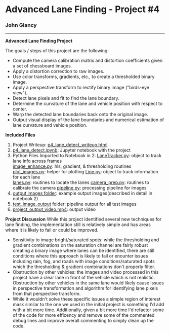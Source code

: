 # **Advanced Lane Finding - Project #4** 

### John Glancy

---

**Advanced Lane Finding Project**

The goals / steps of this project are the following:

* Compute the camera calibration matrix and distortion coefficients given a set of chessboard images.
* Apply a distortion correction to raw images.
* Use color transforms, gradients, etc., to create a thresholded binary image.
* Apply a perspective transform to rectify binary image ("birds-eye view").
* Detect lane pixels and fit to find the lane boundary.
* Determine the curvature of the lane and vehicle position with respect to center.
* Warp the detected lane boundaries back onto the original image.
* Output visual display of the lane boundaries and numerical estimation of lane curvature and vehicle position.

**Included Files**
1) Project Writeup: [p4_lane_detect_writeup.html](/p4_lane_detect_writeup.html)
2) [p4_lane_detect.ipynb](/p4_lane_detect.ipynb): Jupyter notebook with the project
3) Python Files Imported to Notebook in 2:
[LaneTracker.py](/LaneTracker.py): object to track lane info across frames		
[image_enhance.py](/image_enhance.py): hls, gradient, & thresholding routines
[plot_images.py](/plot_images.py): helper for plotting
[Line.py](/Line.py): object to track information for each lane	
[lanes.py](/lanes.py): routines to locate the lanes	
[camera_prep.py](/camera_prep.py): routines to calibrate the camera
[pipeline.py](/pipeline.py): processing pipeline for images
4) [output images folder](/output_images): example output images(described in detail in notebook 2)
5) [test_image_output](/test_image_output) folder: pipeline output for all test images
6) [project_output_video.mp4](/project_output_video.mp4): output video

**Project Discussion**
While this project identified several new techniques for lane finding, the implementation still is relatively simple and has areas where it is likely to fail or could be improved.
* Sensitivity to image bright/saturated spots: while the thresholding and gradient combinations on the saturation channel are fairly robust creating a binary image where lanes can be identified, there are still conditions where this approach is likely to fail or enounter issues including rain, fog, and roads with image conditions/saturated spots which the thresholding & gradient combinations don't properly filter.  
* Obstruction by other vehicles: the images and video processed in this project have a clear lane in front of the vehicle which is not realistic.  Obstruction by other vehicles in the same lane would likely cause issues in perspective transformation and algorithm for identifying lane pixels from that perspective transform.
* While it wouldn't solve these specific issues a simple region of interest mask similar to the one we used in the initial project is something I'd add with a bit more time.  Additionally, given a bit more time I'd refactor some of the code for more efficency and remove some of the commented debug lines and improve overall commenting to simply clean up the code.